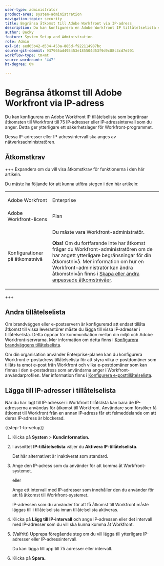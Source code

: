 ```yaml
---
user-type: administrator
product-area: system-administration
navigation-topic: security
title: Begränsa åtkomst till Adobe Workfront via IP-adress
description: Du kan konfigurera en Adobe Workfront IP tillåtelselista som begränsar åtkomsten till Workfront till 75 IP-adresser eller IP-adressintervall som du anger. Detta ger ytterligare ett säkerhetslager för Workfront-programmet.
author: Becky
feature: System Setup and Administration
role: Admin
exl-id: aed65b42-d534-453a-885d-f922114987bc
source-git-commit: 937965ad495453e185504d53f9d9c88c3cd7e201
workflow-type: tm+mt
source-wordcount: '447'
ht-degree: 0%

---
```


# Begränsa åtkomst till Adobe Workfront via IP-adress

Du kan konfigurera en Adobe Workfront IP tillåtelselista som begränsar åtkomsten till Workfront till 75 IP-adresser eller IP-adressintervall som du anger. Detta ger ytterligare ett säkerhetslager för Workfront-programmet.

Dessa IP-adresser eller IP-adressintervall ska anges av nätverksadministratören.

## Åtkomstkrav

+++ Expandera om du vill visa åtkomstkrav för funktionerna i den här artikeln.

Du måste ha följande för att kunna utföra stegen i den här artikeln:

<table style="table-layout:auto"> 
 <col> 
 <col> 
 <tbody> 
  <tr> 
   <td role="rowheader">Adobe Workfront</td> 
   <td> <p>Enterprise</p> </td> 
  </tr> 
  <tr> 
   <td role="rowheader">Adobe Workfront-licens</td> 
   <td>Plan</td> 
  </tr> 
  <tr> 
   <td role="rowheader">Konfigurationer på åtkomstnivå</td> 
   <td> <p>Du måste vara Workfront-administratör.</p> <p><b>Obs!</b> Om du fortfarande inte har åtkomst frågar du Workfront-administratören om de har angett ytterligare begränsningar för din åtkomstnivå. Mer information om hur en Workfront-administratör kan ändra åtkomstnivån finns i <a href="../../../administration-and-setup/add-users/configure-and-grant-access/create-modify-access-levels.md" class="MCXref xref">Skapa eller ändra anpassade åtkomstnivåer</a>.</p> </td> 
  </tr> 
 </tbody> 
</table>

+++

## Andra tillåtelselista

Om brandväggen eller e-postservern är konfigurerad att endast tillåta åtkomst till vissa leverantörer måste du lägga till vissa IP-adresser i tillåtelselista. Detta öppnar för kommunikation mellan din miljö och Adobe Workfront-servrarna. Mer information om detta finns i [Konfigurera brandväggens tillåtelselista](../../../administration-and-setup/get-started-wf-administration/configure-your-firewall.md).

Om din organisation använder Enterprise-planen kan du konfigurera Workfront e-postadress tillåtelselista för att styra vilka e-postdomäner som tillåts ta emot e-post från Workfront och vilka e-postdomäner som kan finnas i den e-postadress som användarna anger i Workfront-användarprofilen. Mer information finns i [Konfigurera e-posttillåtelselista](../../../administration-and-setup/get-started-wf-administration/configure-your-email-allowlist.md).

## Lägga till IP-adresser i tillåtelselista

När du har lagt till IP-adresser i Workfront tillåtslista kan bara de IP-adresserna användas för åtkomst till Workfront. Användare som försöker få åtkomst till Workfront från en annan IP-adress får ett felmeddelande om att deras IP-adress är blockerad.

{{step-1-to-setup}}

1. Klicka på **System** > **Kundinformation.**

1. I avsnittet **IP-tillåtelselista** väljer du **Aktivera IP-tillåtelselista.**

   Det här alternativet är inaktiverat som standard.

1. Ange den IP-adress som du använder för att komma åt Workfront-systemet.

   eller

   Ange ett intervall med IP-adresser som innehåller den du använder för att få åtkomst till Workfront-systemet.

   IP-adressen som du använder för att få åtkomst till Workfront måste läggas till i tillåtelselista innan tillåtelselista aktiveras.

1. Klicka på **Lägg till IP-intervall** och ange IP-adressen eller det intervall med IP-adresser som du vill ska kunna komma åt Workfront.
1. (Valfritt) Upprepa föregående steg om du vill lägga till ytterligare IP-adresser eller IP-adressintervall.

   Du kan lägga till upp till 75 adresser eller intervall.

1. Klicka på **Spara.**
